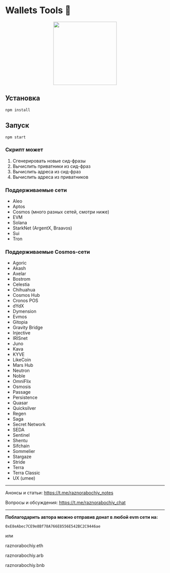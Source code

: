 # Wallets Tools 💎

<p align="center">
<img src="https://raw.githubusercontent.com/Tarikul-Islam-Anik/Telegram-Animated-Emojis/main/Objects/Gem%20Stone.webp" width="200" />
</p>

## Установка

```
npm install
```

## Запуск

```
npm start
```

### Скрипт может

1. Сгенерировать новые сид-фразы
2. Вычислить приватники из сид-фраз
3. Вычислить адреса из сид-фраз
4. Вычислить адреса из приватников

### Поддерживаемые сети

- Aleo
- Aptos
- Cosmos (много разных сетей, смотри ниже)
- EVM
- Solana
- StarkNet (ArgentX, Braavos)
- Sui
- Tron

### Поддерживаемые Cosmos-сети

- Agoric
- Akash
- Axelar
- Bostrom
- Celestia
- Chihuahua
- Cosmos Hub
- Cronos POS
- dYdX
- Dymension
- Evmos
- Gitopia
- Gravity Bridge
- Injective
- IRISnet
- Juno
- Kava
- KYVE
- LikeCoin
- Mars Hub
- Neutron
- Noble
- OmniFlix
- Osmosis
- Passage
- Persistence
- Quasar
- Quicksilver
- Regen
- Saga
- Secret Network
- SEDA
- Sentinel
- Shentu
- Sifchain
- Sommelier
- Stargaze
- Stride
- Terra
- Terra Classic
- UX (umee)

---

Анонсы и статьи: https://t.me/raznorabochiy_notes

Вопросы и обсуждения: https://t.me/raznorabochiy_chat

---

**Поблагодарить автора можно отправив донат в любой evm сети на:**

`0xE8eAbec7CE9e8Bf78A766E8556E542BC2C9446ae`

или

raznorabochiy.eth

raznorabochiy.arb

raznorabochiy.bnb
